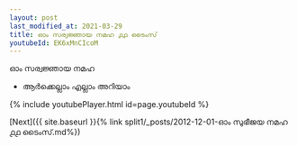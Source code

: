 ```yaml
---
layout: post
last_modified_at: 2021-03-29
title: ഓം സര്വജ്ഞായ നമഹ ൧൧ ടൈംസ്
youtubeId: EK6xMnCIcoM
---
```

 
 
 ഓം സര്വജ്ഞായ നമഹ 
 
 -  ആർക്കെല്ലാം എല്ലാം അറിയാം 
 
  
 
  
 
 
 
 
 
 


{% include youtubePlayer.html id=page.youtubeId %}
 
[Next]({{ site.baseurl }}{% link  split1/_posts/2012-12-01-ഓം സുഭീജയ നമഹ ൧൧ ടൈംസ്.md%})
 
